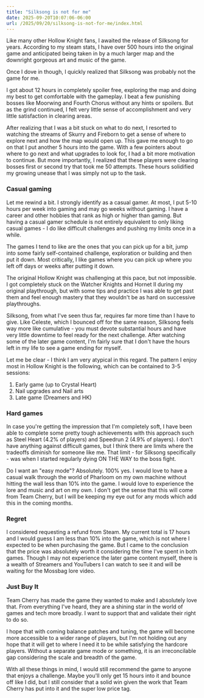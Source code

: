 ```yaml
---
title: "Silksong is not for me"
date: 2025-09-20T10:07:06-06:00
url: /2025/09/20/silksong-is-not-for-me/index.html
---
```


Like many other Hollow Knight fans, I awaited the release of Silksong for years. According to my steam stats, I have over 500 hours into the original game and anticipated being taken in by a much larger map and the downright gorgeous art and music of the game.

Once I dove in though, I quickly realized that Silksong was probably not the game for me.

I got about 12 hours in completely spoiler free, exploring the map and doing my best to get comfortable with the gameplay. I beat a few punishing bosses like Moorwing and Fourth Chorus without any hints or spoilers. But as the grind continued, I felt very little sense of accomplishment and very little satisfaction in clearing areas.

After realizing that I was a bit stuck on what to do next, I resorted to watching the streams of Skurry and Fireborn to get a sense of where to explore next and how the map would open up. This gave me enough to go on that I put another 5 hours into the game. With a few pointers about where to go next and what upgrades to look for, I had a bit more motivation to continue. But more importantly, I realized that these players were clearing bosses first or second try that took me 50 attempts. These hours solidified my growing unease that I was simply not up to the task.

### Casual gaming

Let me rewind a bit. I strongly identify as a casual gamer. At most, I put 5-10 hours per week into gaming and may go weeks without gaming. I have a career and other hobbies that rank as high or higher than gaming. But having a casual gamer schedule is not entirely equivalent to only liking casual games - I do like difficult challenges and pushing my limits once in a while.

The games I tend to like are the ones that you can pick up for a bit, jump into some fairly self-contained challenge, exploration or building and then put it down. Most critically, I like games where you can pick up where you left off days or weeks after putting it down.

The original Hollow Knight was challenging at this pace, but not impossible. I got completely stuck on the Watcher Knights and Hornet II during my original playthrough, but with some tips and practice I was able to get past them and feel enough mastery that they wouldn't be as hard on successive playthroughs.

Silksong, from what I've seen thus far, requires far more time than I have to give. Like Celeste, which I bounced off for the same reason, Silksong feels way more like cumulative - you must devote substantial hours and have very little downtime to feel ready for the next challenge. After watching some of the later game content, I'm fairly sure that I don't have the hours left in my life to see a game ending for myself.

Let me be clear - I think I am very atypical in this regard. The pattern I enjoy most in Hollow Knight is the following, which can be contained to 3-5 sessions:

1. Early game (up to Crystal Heart)
2. Nail upgrades and Nail arts
3. Late game (Dreamers and HK)

### Hard games

In case you're getting the impression that I'm completely soft, I have been able to complete some pretty tough achievements with this approach such as Steel Heart (4.2% of players) and Speedrun 2 (4.9% of players). I don't have anything against difficult games, but I think there are limits where the tradeoffs diminish for someone like me. That limit - for Silksong specifically - was when I started regularly dying ON THE WAY to the boss fight.

Do I want an "easy mode"? Absolutely. 100% yes. I would love to have a casual walk through the world of Pharloom on my own machine without hitting the wall less than 10% into the game. I would love to experience the lore and music and art on my own. I don't get the sense that this will come from Team Cherry, but I will be keeping my eye out for any mods which add this in the coming months.

### Regret

I considered requesting a refund from Steam. My current total is 17 hours and I would guess I am less than 10% into the game, which is not where I expected to be when purchasing the game. But I came to the conclusion that the price was absolutely worth it considering the time I've spent in both games. Though I may not experience the later game content myself, there is a wealth of Streamers and YouTubers I can watch to see it and will be waiting for the Mossbag lore video.

### Just Buy It

Team Cherry has made the game they wanted to make and I absolutely love that. From everything I've heard, they are a shining star in the world of games and tech more broadly. I want to support that and validate their right to do so.

I hope that with coming balance patches and tuning, the game will become more accessible to a wider range of players, but I'm not holding out any hope that it will get to where I need it to be while satisfying the hardcore players. Without a separate game mode or something, it is an irreconcilable gap considering the scale and breadth of the game.

With all these things in mind, I would still recommend the game to anyone that enjoys a challenge. Maybe you'll only get 15 hours into it and bounce off like I did, but I still consider that a solid win given the work that Team Cherry has put into it and the super low price tag.
